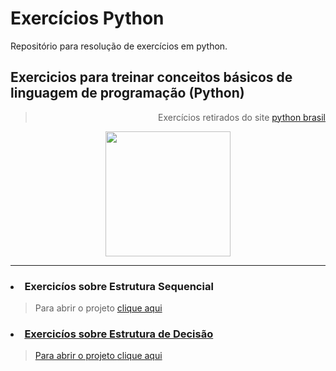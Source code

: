 # Exercícios Python
 Repositório para resolução de exercícios em python.

<h2> Exercicios para treinar conceitos básicos de linguagem de programação (Python)</h2>
<blockquote align='right'> Exercícios retirados do site <a href='https://wiki.python.org.br/ListaDeExercicios'> python brasil </a> </blockquote>
<p align="center"> <img src='https://diegomariano.com/wp-content/uploads/2020/08/word-image-2.jpeg' widh='300px' height='200px'> </p>
<hr>
<h3> <li> Exercicíos sobre Estrutura Sequencial </li> </h3>
    <blockquote> Para abrir o projeto  <a href='Estrutura Sequencial.ipynb'> clique aqui 
    </blockquote>
<h3> <li> Exercicíos sobre Estrutura de Decisão </li> </h3>
    <blockquote> Para abrir o projeto  <a href='Estrutura de Decisão.ipynb'> clique aqui 
    </blockquote>